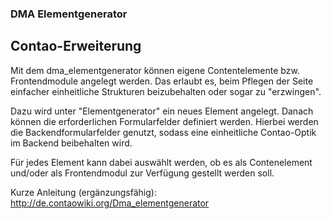 ### DMA Elementgenerator

## Contao-Erweiterung

Mit dem dma_elementgenerator können eigene Contentelemente bzw. Frontendmodule angelegt werden. Das erlaubt es, beim Pflegen der Seite einfacher einheitliche Strukturen beizubehalten oder sogar zu "erzwingen".

Dazu wird unter "Elementgenerator" ein neues Element angelegt. Danach können die erforderlichen Formularfelder definiert werden. Hierbei werden die Backendformularfelder genutzt, sodass eine einheitliche Contao-Optik im Backend beibehalten wird.

Für jedes Element kann dabei auswählt werden, ob es als Contenelement und/oder als Frontendmodul zur Verfügung gestellt werden soll.

Kurze Anleitung (ergänzungsfähig): http://de.contaowiki.org/Dma_elementgenerator
